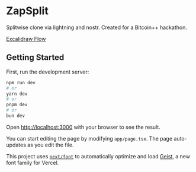 # ZapSplit

Splitwise clone via lightning and nostr.
Created for a Bitcoin++ hackathon.

[Excalidraw Flow](https://excalidraw.com/#json=OG4WlqTDH85UqVXm_gY_f,4FYX8PnZ6JDIUBqmcShEQg)

## Getting Started

First, run the development server:

```bash
npm run dev
# or
yarn dev
# or
pnpm dev
# or
bun dev
```

Open [http://localhost:3000](http://localhost:3000) with your browser to see the result.

You can start editing the page by modifying `app/page.tsx`. The page auto-updates as you edit the file.

This project uses [`next/font`](https://nextjs.org/docs/app/building-your-application/optimizing/fonts) to automatically optimize and load [Geist](https://vercel.com/font), a new font family for Vercel.
